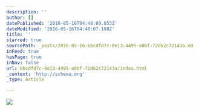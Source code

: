 ```yaml
---
description: ''
author: []
datePublished: '2016-05-16T04:48:09.053Z'
dateModified: '2016-05-16T04:48:07.108Z'
title: ''
starred: true
sourcePath: _posts/2016-05-16-6bcdfd7c-0e13-4495-a0bf-72d62c72143a.md
inFeed: true
hasPage: true
inNav: false
url: 6bcdfd7c-0e13-4495-a0bf-72d62c72143a/index.html
_context: 'http://schema.org'
_type: Article

---
```

![](https://the-grid-user-content.s3-us-west-2.amazonaws.com/5d4b84c9-ebb7-45b1-a4ad-aa0a5c28bfd7.jpg)